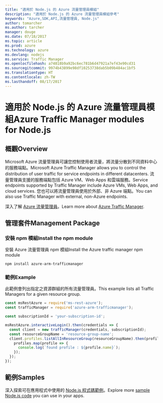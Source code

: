 ```yaml
---
title: "適用於 Node.js 的 Azure 流量管理員模組"
description: "適用於 Node.js 的 Azure 流量管理員模組參考"
keywords: "Azure,SDK,API,流量管理員, Node.js"
author: tomarcher
ms.author: tarcher
manager: douge
ms.date: 07/18/2017
ms.topic: article
ms.prod: azure
ms.technology: azure
ms.devlang: nodejs
ms.service: Traffic Manager
ms.openlocfilehash: a74818b9a92bc6ec781b6d47921a7ef43e90cd31
ms.sourcegitcommit: 9974b43899e98df10253738dab5b09b484ac1bf5
ms.translationtype: HT
ms.contentlocale: zh-TW
ms.lasthandoff: 08/17/2017
---
```

# <a name="azure-traffic-manager-modules-for-nodejs"></a><span data-ttu-id="de0d4-104">適用於 Node.js 的 Azure 流量管理員模組</span><span class="sxs-lookup"><span data-stu-id="de0d4-104">Azure Traffic Manager modules for Node.js</span></span>

## <a name="overview"></a><span data-ttu-id="de0d4-105">概觀</span><span class="sxs-lookup"><span data-stu-id="de0d4-105">Overview</span></span>

<span data-ttu-id="de0d4-106">Microsoft Azure 流量管理員可讓您控制使用者流量，將流量分散到不同資料中心的服務端點。</span><span class="sxs-lookup"><span data-stu-id="de0d4-106">Microsoft Azure Traffic Manager allows you to control the distribution of user traffic for service endpoints in different datacenters.</span></span> <span data-ttu-id="de0d4-107">流量管理員支援的服務端點包括 Azure VM、Web Apps 和雲端服務。</span><span class="sxs-lookup"><span data-stu-id="de0d4-107">Service endpoints supported by Traffic Manager include Azure VMs, Web Apps, and cloud services.</span></span> <span data-ttu-id="de0d4-108">您也可以將流量管理員使用於外部、非 Azure 端點。</span><span class="sxs-lookup"><span data-stu-id="de0d4-108">You can also use Traffic Manager with external, non-Azure endpoints.</span></span>

<span data-ttu-id="de0d4-109">深入了解 [Azure 流量管理員](https://docs.microsoft.com/azure/traffic-manager/traffic-manager-overview)。</span><span class="sxs-lookup"><span data-stu-id="de0d4-109">Learn more about [Azure Traffic Manager](https://docs.microsoft.com/azure/traffic-manager/traffic-manager-overview).</span></span>

## <a name="management-package"></a><span data-ttu-id="de0d4-110">管理套件</span><span class="sxs-lookup"><span data-stu-id="de0d4-110">Management Package</span></span>

### <a name="install-the-npm-module"></a><span data-ttu-id="de0d4-111">安裝 npm 模組</span><span class="sxs-lookup"><span data-stu-id="de0d4-111">Install the npm module</span></span>

<span data-ttu-id="de0d4-112">安裝 Azure 流量管理員 npm 模組</span><span class="sxs-lookup"><span data-stu-id="de0d4-112">Install the Azure traffic manager npm module</span></span>

```bash
npm install azure-arm-trafficmanager
```

### <a name="example"></a><span data-ttu-id="de0d4-113">範例</span><span class="sxs-lookup"><span data-stu-id="de0d4-113">Example</span></span>

<span data-ttu-id="de0d4-114">此範例會列出指定之資源群組的所有流量管理員。</span><span class="sxs-lookup"><span data-stu-id="de0d4-114">This example lists all Traffic Managers for a given resource group.</span></span>

```javascript
const msRestAzure = require('ms-rest-azure');
const trafficManager = require('azure-arm-trafficmanager');

const subscriptionId = 'your-subscription-id';

msRestAzure.interactiveLogin().then(credentials => {
  const client = new trafficManager(credentials, subscriptionId);
  const resourceGroupName = 'resource-group-name';
  client.profiles.listAllInResourceGroup(resourceGroupName).then(profiles => {
    profiles.map(profile => {
      console.log(`found profile : ${profile.name}`);
    });
  });
});
```

## <a name="samples"></a><span data-ttu-id="de0d4-115">範例</span><span class="sxs-lookup"><span data-stu-id="de0d4-115">Samples</span></span>

<span data-ttu-id="de0d4-116">深入探索可在應用程式中使用的 [Node.js 程式碼範例](https://azure.microsoft.com/resources/samples/?platform=nodejs)。</span><span class="sxs-lookup"><span data-stu-id="de0d4-116">Explore more [sample Node.js code](https://azure.microsoft.com/resources/samples/?platform=nodejs) you can use in your apps.</span></span>
